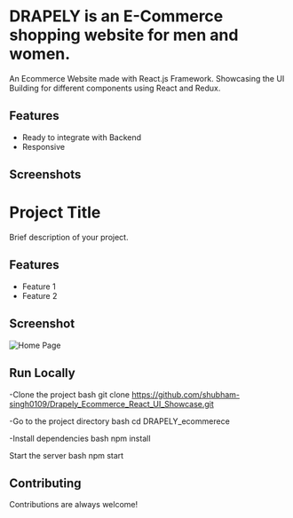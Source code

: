 # DRAPELY is an E-Commerce shopping website for men and women.

An Ecommerce Website made with React.js Framework. Showcasing the UI Building for different components using React and Redux. 


## Features

- Ready to integrate with Backend
- Responsive

## Screenshots
# Project Title

Brief description of your project.

## Features

- Feature 1
- Feature 2

## Screenshot

![Home Page](./assets/main.png.jpg)

## Run Locally

-Clone the project
bash
  git clone https://github.com/shubham-singh0109/Drapely_Ecommerce_React_UI_Showcase.git

-Go to the project directory
bash
  cd DRAPELY_ecommerece


-Install dependencies
bash
  npm install


Start the server
bash
  npm start


## Contributing

Contributions are always welcome!



